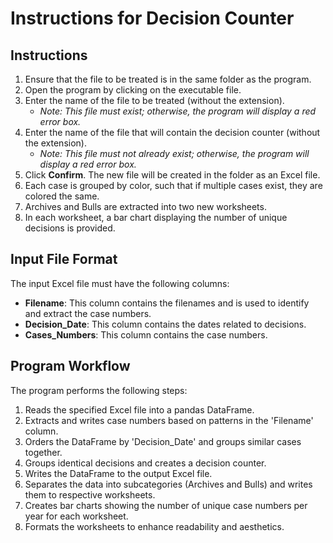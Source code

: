 # Instructions for Decision Counter

## Instructions

1. Ensure that the file to be treated is in the same folder as the program.
2. Open the program by clicking on the executable file.
3. Enter the name of the file to be treated (without the extension).
   - *Note: This file must exist; otherwise, the program will display a red error box.*
4. Enter the name of the file that will contain the decision counter (without the extension).
   - *Note: This file must not already exist; otherwise, the program will display a red error box.*
5. Click **Confirm**. The new file will be created in the folder as an Excel file.
6. Each case is grouped by color, such that if multiple cases exist, they are colored the same.
7. Archives and Bulls are extracted into two new worksheets.
8. In each worksheet, a bar chart displaying the number of unique decisions is provided.

## Input File Format

The input Excel file must have the following columns:
- **Filename**: This column contains the filenames and is used to identify and extract the case numbers.
- **Decision_Date**: This column contains the dates related to decisions.
- **Cases_Numbers**: This column contains the case numbers.

## Program Workflow

The program performs the following steps:
1. Reads the specified Excel file into a pandas DataFrame.
2. Extracts and writes case numbers based on patterns in the 'Filename' column.
3. Orders the DataFrame by 'Decision_Date' and groups similar cases together.
4. Groups identical decisions and creates a decision counter.
5. Writes the DataFrame to the output Excel file.
6. Separates the data into subcategories (Archives and Bulls) and writes them to respective worksheets.
7. Creates bar charts showing the number of unique case numbers per year for each worksheet.
8. Formats the worksheets to enhance readability and aesthetics.
